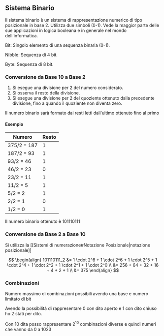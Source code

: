 ## Sistema Binario

Il sistema binario è un sistema di rappresentazione numerico di tipo posizionale in base 2. Utilizza due simboli (0-1). Vede la maggior parte delle sue applicazioni in logica booleana e in generale nel mondo dell'informatica.

Bit: Singolo elemento di una sequenza binaria (0-1).

Nibble: Sequenza di 4 bit.

Byte: Sequenza di 8 bit. 

### Conversione da Base 10 a Base 2

1. Si esegue una divisione per 2 del numero considerato.
2. Si osserva il resto della divisione.
3. Si esegue una divisione per 2 del quoziente ottenuto dalla precedente divisione, fino a quando il quoziente non diventa zero.

Il numero binario sarà formato dai resti letti dall'ultimo ottenuto fino al primo

#### Esempio

| Numero      | Resto |
| ----------- | ----- |
| 375/2 = 187 | 1     |
| 187/2 = 93  | 1     |
| 93/2 = 46   | 1     |
| 46/2 = 23   | 0     |
| 23/2 = 11   | 1     |
| 11/2 = 5    | 1     |
| 5/2 = 2     | 1     |
| 2/2 = 1     | 0     |
| 1/2 = 0     | 1     |

Il numero binario ottenuto è 101110111 

### Conversione da Base 2 a Base 10

Si utilizza la [[Sistemi di numerazione#Notazione Posizionale|notazione posizionale]]

$$
\begin{align}
101110111_2 &= 1 \cdot 2^8 + 1 \cdot 2^6 + 1 \cdot 2^5 + 1 \cdot 2^4 + 1 \cdot 2^2 + 1 \cdot 2^1 + 1 \cdot 2^0  \\
&= 256 + 64 + 32 + 16 + 4 + 2 + 1 \\
&= 375 
\end{align}
$$

### Combinazioni

Numero massimo di combinazioni possibili avendo una base e numero limitato di bit

Avendo la possibilità di rappresentare 0 con dito aperto e 1 con dito chiuso ho 2 stati per dito.

Con 10 dita posso rappresentare $2^{10}$ combinazioni diverse e quindi numeri che vanno da 0 a 1023